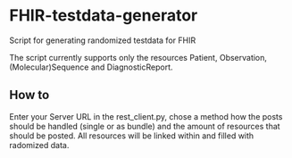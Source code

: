 # FHIR-testdata-generator
Script for generating randomized testdata for FHIR

The script currently supports only the resources Patient, Observation, (Molecular)Sequence and DiagnosticReport.

How to
------
Enter your Server URL in the rest_client.py, chose a method how the posts should be handled (single or as bundle) and the 
amount of resources that should be posted.
All resources will be linked within and filled with radomized data.
